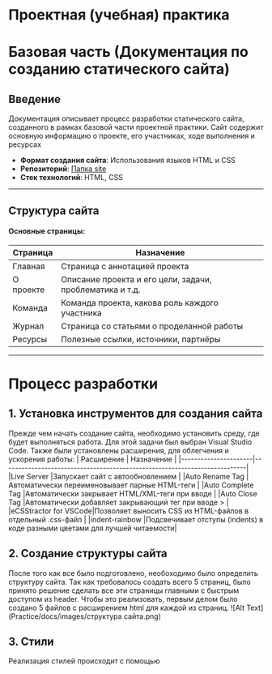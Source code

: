 # Проектная (учебная) практика
# Базовая часть (Документация по созданию статического сайта)
## Введение
Документация описывает процесс разработки статического сайта, созданного в рамках базовой части проектной практики. Сайт содержит основную информацию о проекте, его участниках, ходе выполнения и ресурсах

- **Формат создания сайта**: Использования языков HTML и CSS
- **Репозиторий**: [Папка site](https://github.com/mariiiiiinad/Practice/tree/main/site)
- **Стек технологий**: HTML, CSS
___
## Структура сайта
#### Основные страницы:
| Страница | Назначение                                             |
|----------|--------------------------------------------------------|
|Главная   |Страница с аннотацией проекта                           |
|О проекте |Описание проекта и его цели, задачи, проблематика и т.д.|
|Команда   |Команда проекта, какова роль каждого участника          |
|Журнал    |Страница со статьями о проделанной работы               |
|Ресурсы   |Полезные ссылки, источники, партнёры                    |
___
# Процесс разработки
## 1. Установка инструментов для создания сайта
Прежде чем начать создание сайта, необходимо установить среду, где будет выполняться работа. Для этой задачи был выбран Visual Studio Code.
Также были установлены расширения, для облегчения и ускорения работы:
| Расширение           | Назначение                                                                |
|----------------------|---------------------------------------------------------------------------|
|Live Server           |Запускает сайт с автообновлением                                           |
|Auto Rename Tag       |Автоматически переименовывает парные HTML-теги                             |
|Auto Complete Tag     |Автоматически закрывает HTML/XML-теги при вводе                            |
|Auto Close Tag        |Автоматически добавляет закрывающий тег при вводе >                        |
|eCSStractor for VSCode|Позволяет выносить CSS из HTML-файлов в отдельный .css-файл                |
|indent-rainbow        |Подсвечивает отступы (indents) в коде разными цветами для лучшей читаемости|
## 2. Создание структуры сайта
После того как все было подготовлено, необоходимо было определить структуру сайта. Так как требовалось создать всего 5 страниц, было принято решение сделать все эти страницы главными с быстрым доступом из header.
Чтобы это реализовать, первым делом было создано 5 файлов с расширением html для каждой из страниц.
![Alt Text](Practice/docs/images/структура сайта.png)
## 3. Стили
Реализация стилей происходит с помощью 

